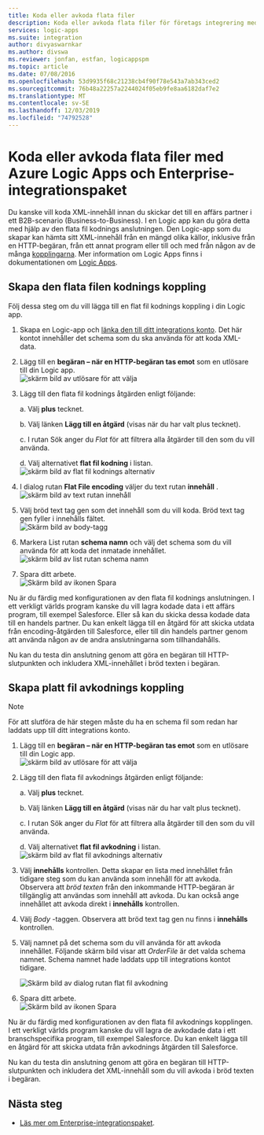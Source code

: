 ```yaml
---
title: Koda eller avkoda flata filer
description: Koda eller avkoda flata filer för företags integrering med Azure Logic Apps och Enterprise-integrationspaket
services: logic-apps
ms.suite: integration
author: divyaswarnkar
ms.author: divswa
ms.reviewer: jonfan, estfan, logicappspm
ms.topic: article
ms.date: 07/08/2016
ms.openlocfilehash: 53d9935f68c21238cb4f90f78e543a7ab343ced2
ms.sourcegitcommit: 76b48a22257a2244024f05eb9fe8aa6182daf7e2
ms.translationtype: MT
ms.contentlocale: sv-SE
ms.lasthandoff: 12/03/2019
ms.locfileid: "74792528"
---
```

# <a name="encode-or-decode-flat-files-with-azure-logic-apps-and-enterprise-integration-pack"></a>Koda eller avkoda flata filer med Azure Logic Apps och Enterprise-integrationspaket

Du kanske vill koda XML-innehåll innan du skickar det till en affärs partner i ett B2B-scenario (Business-to-Business). I en Logic app kan du göra detta med hjälp av den flata fil kodnings anslutningen. Den Logic-app som du skapar kan hämta sitt XML-innehåll från en mängd olika källor, inklusive från en HTTP-begäran, från ett annat program eller till och med från någon av de många [kopplingarna](../connectors/apis-list.md). Mer information om Logic Apps finns i dokumentationen om [Logic Apps](logic-apps-overview.md "Läs mer om Logic Apps").  

## <a name="create-the-flat-file-encoding-connector"></a>Skapa den flata filen kodnings koppling
Följ dessa steg om du vill lägga till en flat fil kodnings koppling i din Logic app.

1. Skapa en Logic-app och [länka den till ditt integrations konto](logic-apps-enterprise-integration-accounts.md "Lär dig att länka ett integrations konto till en Logic app"). Det här kontot innehåller det schema som du ska använda för att koda XML-data.  
1. Lägg till en **begäran – när en HTTP-begäran tas emot** som en utlösare till din Logic app.  
   ![skärm bild av utlösare för att välja](./media/logic-apps-enterprise-integration-b2b/flatfile-1.png)    
1. Lägg till den flata fil kodnings åtgärden enligt följande:
   
    a. Välj **plus** tecknet.
   
    b. Välj länken **Lägg till en åtgärd** (visas när du har valt plus tecknet).
   
    c. I rutan Sök anger du *Flat* för att filtrera alla åtgärder till den som du vill använda.
   
    d. Välj alternativet **flat fil kodning** i listan.   
   ![skärm bild av flat fil kodnings alternativ](media/logic-apps-enterprise-integration-flatfile/flatfile-2.png)   
1. I dialog rutan **Flat File encoding** väljer du text rutan **innehåll** .  
   ![skärm bild av text rutan innehåll](media/logic-apps-enterprise-integration-flatfile/flatfile-3.png)  
1. Välj bröd text tag gen som det innehåll som du vill koda. Bröd text tag gen fyller i innehålls fältet.     
   ![Skärm bild av body-tagg](media/logic-apps-enterprise-integration-flatfile/flatfile-4.png)  
1. Markera List rutan **schema namn** och välj det schema som du vill använda för att koda det inmatade innehållet.    
   ![skärm bild av list rutan schema namn](media/logic-apps-enterprise-integration-flatfile/flatfile-5.png)  
1. Spara ditt arbete.   
   ![Skärm bild av ikonen Spara](media/logic-apps-enterprise-integration-flatfile/flatfile-6.png)  

Nu är du färdig med konfigurationen av den flata fil kodnings anslutningen. I ett verkligt världs program kanske du vill lagra kodade data i ett affärs program, till exempel Salesforce. Eller så kan du skicka dessa kodade data till en handels partner. Du kan enkelt lägga till en åtgärd för att skicka utdata från encoding-åtgärden till Salesforce, eller till din handels partner genom att använda någon av de andra anslutningarna som tillhandahålls.

Nu kan du testa din anslutning genom att göra en begäran till HTTP-slutpunkten och inkludera XML-innehållet i bröd texten i begäran.  

## <a name="create-the-flat-file-decoding-connector"></a>Skapa platt fil avkodnings koppling

> [!NOTE]
> För att slutföra de här stegen måste du ha en schema fil som redan har laddats upp till ditt integrations konto.

1. Lägg till en **begäran – när en HTTP-begäran tas emot** som en utlösare till din Logic app.  
   ![skärm bild av utlösare för att välja](./media/logic-apps-enterprise-integration-b2b/flatfile-1.png)    
1. Lägg till den flata fil avkodnings åtgärden enligt följande:
   
    a. Välj **plus** tecknet.
   
    b. Välj länken **Lägg till en åtgärd** (visas när du har valt plus tecknet).
   
    c. I rutan Sök anger du *Flat* för att filtrera alla åtgärder till den som du vill använda.
   
    d. Välj alternativet **flat fil avkodning** i listan.   
   ![skärm bild av flat fil avkodnings alternativ](media/logic-apps-enterprise-integration-flatfile/flatfile-2.png)   
1. Välj **innehålls** kontrollen. Detta skapar en lista med innehållet från tidigare steg som du kan använda som innehåll för att avkoda. Observera att *bröd texten* från den inkommande HTTP-begäran är tillgänglig att användas som innehåll att avkoda. Du kan också ange innehållet att avkoda direkt i **innehålls** kontrollen.     
1. Välj *Body* -taggen. Observera att bröd text tag gen nu finns i **innehålls** kontrollen.
1. Välj namnet på det schema som du vill använda för att avkoda innehållet. Följande skärm bild visar att *OrderFile* är det valda schema namnet. Schema namnet hade laddats upp till integrations kontot tidigare.
   
   ![Skärm bild av dialog rutan flat fil avkodning](media/logic-apps-enterprise-integration-flatfile/flatfile-decode-1.png)    
1. Spara ditt arbete.  
   ![Skärm bild av ikonen Spara](media/logic-apps-enterprise-integration-flatfile/flatfile-6.png)    

Nu är du färdig med konfigurationen av den flata fil avkodnings kopplingen. I ett verkligt världs program kanske du vill lagra de avkodade data i ett branschspecifika program, till exempel Salesforce. Du kan enkelt lägga till en åtgärd för att skicka utdata från avkodnings åtgärden till Salesforce.

Nu kan du testa din anslutning genom att göra en begäran till HTTP-slutpunkten och inkludera det XML-innehåll som du vill avkoda i bröd texten i begäran.  

## <a name="next-steps"></a>Nästa steg
* [Läs mer om Enterprise-integrationspaket](logic-apps-enterprise-integration-overview.md "Läs mer om Enterprise-integrationspaket").  

